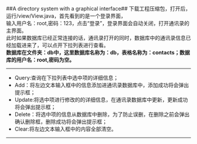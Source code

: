 ##A directory system with a graphical interface##
下载工程压缩包，打开后，运行/view/View.java，首先看到的是一个登录界面，<br>
输入用户名：root,密码：123，点击“登录”，登录界面会自动关闭，打开通讯录的主界面。<br>
此时如果数据库已经正常连接的话，通讯录打开的同时，数据库中的通讯录信息已经加载进来了，可以点开下拉列表进行查看。<br>
**数据库在文件夹：db中，这里数据库名称为：db，表格名称为：contacts；数据库的用户名：root,密码为空。**<br>


---


* Query:查询在下拉列表中选中项的详细信息；<br>
* Add：将左边文本输入框中的信息添加进通讯录数据库中，添加成功将会弹出提示框；<br>
* Update:将选中项进行修改的的详细信息，在通讯录数据库中更新，更新成功将会弹出提示框；<br>
* Delete：将选中项的信息从数据库中删除，为了防止误删，在删除之前会弹出确认删除框，删除成功将会弹出提示框；<br>
* Clear:将左边文本输入框中的内容全部清空。<br>

---

